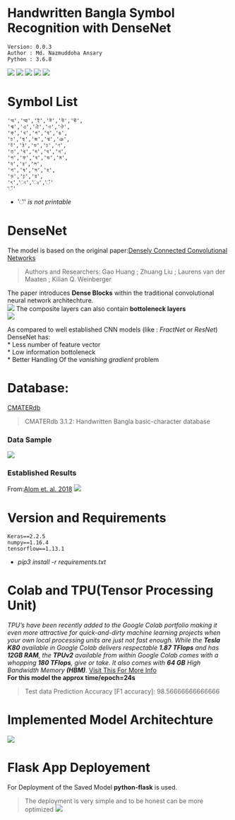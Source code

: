 # Handwritten Bangla Symbol Recognition with DenseNet
    Version: 0.0.3  
    Author : Md. Nazmuddoha Ansary
    Python : 3.6.8  
![](/info/src_img/python.ico?raw=true )
![](/info/src_img/tensorflow.ico?raw=true)
![](/info/src_img/keras.ico?raw=true)
![](/info/src_img/col.ico?raw=true)
![](/info/src_img/buet.ico?raw=true)

# Symbol List
    'অ','আ','ই','ঈ','উ','ঊ',  
    'ঋ','এ','ঐ','ও','ঔ',  
    'ক','খ','গ','ঘ','ঙ',  
    'চ','ছ','জ','ঝ','ঞ',  
    'ট','ঠ','ড','ঢ','ণ',  
    'ত','থ','দ','ধ','ন',  
    'প','ফ','ব','ভ','ম',  
    'য','র','ল',  
    'শ','ষ','স','হ',  
    'ড়','ঢ়','য়',  
    'ৎ','ং','ঃ','ঁ'  
    'ঁ'  

*   'ঁ' *is not printable*   

# DenseNet 
The model is based on the original paper:[Densely Connected Convolutional Networks](https://ieeexplore.ieee.org/document/8099726)  
> Authors and Researchers: Gao Huang ; Zhuang Liu ; Laurens van der Maaten ; Kilian Q. Weinberger

The paper introduces **Dense Blocks** within the traditional convolutional neural network architechture.  
![](/info/dense1.png?raw=true)
The composite layers can also contain **bottoleneck layers**   
![](/info/dense2.png?raw=true)

As compared to well established CNN models (like : *FractNet* or *ResNet*) DenseNet has:  
    *   Less number of feature vector  
    *   Low information bottoleneck   
    *   Better Handling Of the *vanishing gradient* problem      

# Database:
[CMATERdb](https://code.google.com/archive/p/cmaterdb/)
> CMATERdb 3.1.2: Handwritten Bangla basic-character database  
### Data Sample
![](/info/cm.png?raw=true)
### Established Results
From:[Alom et. al. 2018](https://www.hindawi.com/journals/cin/2018/6747098/)
![](/info/alom1.png?raw=true)

# Version and Requirements
    Keras==2.2.5  
    numpy==1.16.4  
    tensorflow==1.13.1  
* *pip3 install -r requirements.txt*
# Colab and TPU(Tensor Processing Unit)
*TPU’s have been recently added to the Google Colab portfolio making it even more attractive for quick-and-dirty machine learning projects when your own local processing units are just not fast enough. While the **Tesla K80** available in Google Colab delivers respectable **1.87 TFlops** and has **12GB RAM**, the **TPUv2** available from within Google Colab comes with a whopping **180 TFlops**, give or take. It also comes with **64 GB** High Bandwidth Memory **(HBM)**.*
[Visit This For More Info](https://medium.com/@jannik.zuern/using-a-tpu-in-google-colab-54257328d7da)  
**For this model the approx time/epoch=24s**
> Test data Prediction Accuracy [F1 accuracy]: 98.56666666666666
# Implemented Model Architechture
![](/info/model.png?raw=true)
# Flask App Deployement
For Deployment of the Saved Model **python-flask** is used.
> The deployment is very simple and to be honest can be more optimized 
![](/info/app.png?raw=true)
